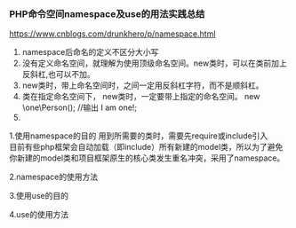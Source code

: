 ### PHP命令空间namespace及use的用法实践总结
https://www.cnblogs.com/drunkhero/p/namespace.html

1.  namespace后命名的定义不区分大小写
2.  没有定义命名空间，就理解为使用顶级命名空间。new类时，可以在类前加上反斜杠\,也可以不加。
3.  new类时，带上命名空间时，之间一定用反斜杠字符，而不是顺斜杠。
4.  类在指定命名空间下， new类时，一定要带上指定的命名空间。
     new \one\Person(); //输出 I am one!;  
5.  


1.使用namespace的目的
用到所需要的类时，需要先require或include引入  
目前有些php框架会自动加载（即include）所有新建的model类，所以为了避免你新建的model类和项目框架原生的核心类发生重名冲突，采用了namespace。


2.namespace的使用方法

3.使用use的目的

4.use的使用方法